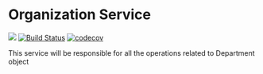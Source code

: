 
# Organization Service  


![](https://reposs.herokuapp.com/?path=CocoaPods/Specs)
[![Build Status](https://travis-ci.org/repocloudsea/department-service.svg?branch=master)](https://travis-ci.org/repocloudsea/department-service)
[![codecov](https://codecov.io/gh/repocloudsea/department-service/branch/master/graph/badge.svg)](https://codecov.io/gh/repocloudsea/department-service)

This service will be responsible for all the operations related to Department object
